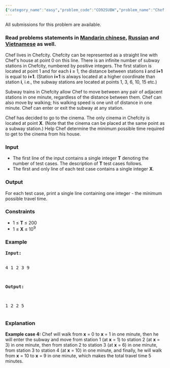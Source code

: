 ```yaml
---
{"category_name":"easy","problem_code":"CO92SUBW","problem_name":"Chef Goes to the Cinema","languages_supported":{"0":"C","1":"CPP14","2":"JAVA","3":"PYTH","4":"PYTH 3.5","5":"PYPY","6":"CS2","7":"PAS fpc","8":"PAS gpc","9":"RUBY","10":"PHP","11":"GO","12":"NODEJS","13":"HASK","14":"rust","15":"SCALA","16":"swift","17":"D","18":"PERL","19":"FORT","20":"WSPC","21":"ADA","22":"CAML","23":"ICK","24":"BF","25":"ASM","26":"CLPS","27":"PRLG","28":"ICON","29":"SCM qobi","30":"PIKE","31":"ST","32":"NICE","33":"LUA","34":"BASH","35":"NEM","36":"LISP sbcl","37":"LISP clisp","38":"SCM guile","39":"JS","40":"ERL","41":"TCL","42":"kotlin","43":"PERL6","44":"TEXT","45":"SCM chicken","46":"CLOJ","47":"COB","48":"FS"},"max_timelimit":0.5,"source_sizelimit":50000,"problem_author":"kefaa","problem_tester":null,"date_added":"15-03-2018","tags":{"0":"cook92","1":"easy","2":"implementation","3":"kefaa"},"editorial_url":"https://discuss.codechef.com/problems/CO92SUBW","time":{"view_start_date":1521397800,"submit_start_date":1521397800,"visible_start_date":1521397800,"end_date":1735669800},"is_direct_submittable":false,"layout":"problem"}
---
```

<span class="solution-visible-txt">All submissions for this problem are available.</span><h3>Read problems statements in <a target="_blank" 
href="http://www.codechef.com/download/translated/COOK92/mandarin/CO92SUBW.pdf">Mandarin chinese</a>, <a target="_blank" 
href="http://www.codechef.com/download/translated/COOK92/russian/CO92SUBW.pdf">Russian</a> and <a target="_blank" 
href="http://www.codechef.com/download/translated/COOK92/vietnamese/CO92SUBW.pdf">Vietnamese</a> as well.</h3>

<p>Chef lives in Chefcity. Chefcity can be represented as a straight line with Chef's house at point 0 on this line. There is an infinite number of subway stations in Chefcity, numbered by positive integers. The first station is located at point 1 and for each <b>i</b> ≥ 1, the distance between stations <b>i</b> and <b>i+1</b> is equal to <b>i+1</b>. (Station <b>i+1</b> is always located at a higher coordinate than station <b>i</b>, i.e., the subway stations are located at points 1, 3, 6, 10, 15 etc.)</p>

<p>Subway trains in Chefcity allow Chef to move between any pair of adjacent stations in one minute, regardless of the distance between them. Chef can also move by walking; his walking speed is one unit of distance in one minute. Chef can enter or exit the subway at any station.</p>

<p>Chef has decided to go to the cinema. The only cinema in Chefcity is located at point <b>X</b>. (Note that the cinema can be placed at the same point as a subway station.) Help Chef determine the minimum possible time required to get to the cinema from his house.</p>

<h3>Input</h3>

<ul>
<li>The first line of the input contains a single integer <b>T</b> denoting the number of test cases. The description of <b>T</b> test cases follows.</li>
<li>The first and only line of each test case contains a single integer <b>X</b>.</li>
</ul>

<h3>Output</h3>
<p>For each test case, print a single line containing one integer - the minimum possible travel time.</p>

<h3>Constraints</h3>
<ul>
<li>1 ≤ <b>T</b> ≤ 200</li>
<li>1 ≤ <b>X</b> ≤ 10<sup>9</sup></li>
</ul>

<h3>Example</h3>
<pre><b>Input:</b>

4
1
2
3
9

<b>Output:</b>

1
2
2
5
</pre>

<h3>Explanation</h3>
<p><b>Example case 4:</b> Chef will walk from <b>x</b> = 0 to <b>x</b> = 1 in one minute, then he will enter the subway and move from station 1 (at <b>x</b> = 1) to station 2 (at <b>x</b> = 3) in one minute, then from station 2 to station 3 (at <b>x</b> = 6) in one minute, from station 3 to station 4 (at <b>x</b> = 10) in one minute, and finally, he will walk from <b>x</b> = 10 to <b>x</b> = 9 in one minute, which makes the total travel time 5 minutes.</p>
